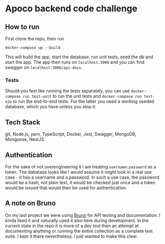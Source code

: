 # Apoco backend code challenge

## How to run

First clone the repo, then run

```
docker-compose up --build
```

This will build the app, start the database, run unit tests, seed the db and start the app. The app then runs on `localhost:3000` and you can find swagger on `localhost:3000/api-docs`.

### Tests

Should you feel like running the tests separately, you can use `docker-compose run test-unit` to run the unit tests and `docker-compose run test-e2e` to run the end-to-end tests. For the latter you need a working seeded database, which you have unless you stop it.

## Tech Stack

git, Node.js, yarn, TypeScript, Docker, Jest, Swagger, MongoDB, Mongoose, NestJS.

## Authentication

For the sake of not overengineering it I am treating `username:password` as a token. The dabatase looks like I would assume it might look in a real use case - it has a username and a password. In such a use case, the password would be a hash, not plain text, it would be checked just once and a token would be issued that would then be used for authentication. 

## A note on Bruno

On my last project we were using [Bruno](http://usebruno.com/) for API testing and documentation. I kinda liked it and naturally used it also here during development. In the current state in the repo it is more of a dev tool then an attempt at documenting anything or running the entire collection as a complete test suite. I kept it there nevertheless; I just wanted to make this clear.